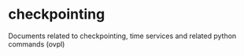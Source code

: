 checkpointing
=============

Documents related to checkpointing, time services and related python commands (ovpl)
